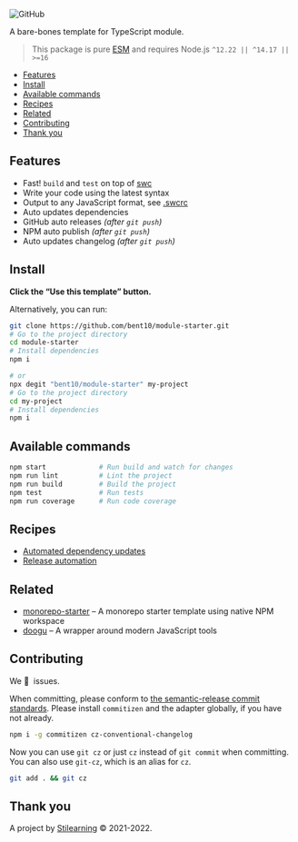 <!-- Make sure you overwrite all the contents of this readme file with yours on your real project! -->

<!-- [![GitHub Workflow Status](https://img.shields.io/github/workflow/status/bent10/module-starter/Release?style=flat-square)](https://github.com/bent10/module-starter/actions/workflows/release.yml) -->

![GitHub](https://img.shields.io/github/license/bent10/module-starter)

A bare-bones template for TypeScript module.

> This package is pure [ESM](https://gist.github.com/sindresorhus/a39789f98801d908bbc7ff3ecc99d99c) and requires Node.js `^12.22 || ^14.17 || >=16`

- [Features](#features)
- [Install](#install)
- [Available commands](#available-commands)
- [Recipes](#recipes)
- [Related](#related)
- [Contributing](#contributing)
- [Thank you](#thank-you)

## Features

- Fast! `build` and `test` on top of [swc](https://swc.rs/)
- Write your code using the latest syntax
- Output to any JavaScript format, see [.swcrc](https://swc.rs/docs/configuration/swcrc)
- Auto updates dependencies
- GitHub auto releases _(after `git push`)_
- NPM auto publish _(after `git push`)_
- Auto updates changelog _(after `git push`)_

## Install

**Click the “Use this template” button.**

Alternatively, you can run:

```bash
git clone https://github.com/bent10/module-starter.git
# Go to the project directory
cd module-starter
# Install dependencies
npm i

# or
npx degit "bent10/module-starter" my-project
# Go to the project directory
cd my-project
# Install dependencies
npm i
```

## Available commands

```bash
npm start             # Run build and watch for changes
npm run lint          # Lint the project
npm run build         # Build the project
npm test              # Run tests
npm run coverage      # Run code coverage
```

## Recipes

- [Automated dependency updates](.github/recipes/setup-renovate.md)
- [Release automation](.github/recipes/release-automation.md)

## Related

- [monorepo-starter](https://github.com/bent10/monorepo-starter) – A monorepo starter template using native NPM workspace
- [doogu](https://github.com/bent10/doogu) – A wrapper around modern JavaScript tools

###

## Contributing

We 💛&nbsp; issues.

When committing, please conform to [the semantic-release commit standards](https://www.conventionalcommits.org/). Please install `commitizen` and the adapter globally, if you have not already.

```bash
npm i -g commitizen cz-conventional-changelog
```

Now you can use `git cz` or just `cz` instead of `git commit` when committing. You can also use `git-cz`, which is an alias for `cz`.

```bash
git add . && git cz
```

## Thank you

A project by [Stilearning](https://stilearning.com) &copy; 2021-2022.
